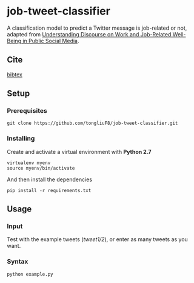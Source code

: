 # job-tweet-classifier

A classification model to predict a Twitter message is job-related or not, adapted from [Understanding Discourse on Work and Job-Related Well-Being in Public Social Media](https://www.aclweb.org/anthology/P/P16/P16-1099.pdf).

## Cite

[bibtex](http://www.aclweb.org/anthology/P/P16/P16-1099.bib)

## Setup

### Prerequisites

```
git clone https://github.com/tongliuF8/job-tweet-classifier.git
```

### Installing

Create and activate a virtual environment with **Python 2.7**

```
virtualenv myenv
source myenv/bin/activate
```

And then install the dependencies

```
pip install -r requirements.txt
```

## Usage
### Input
Test with the example tweets (*tweet1/2*), or enter as many tweets as you want.

### Syntax
```
python example.py
```
